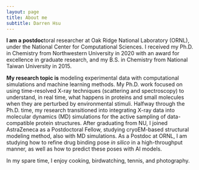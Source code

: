 ```yaml
---
layout: page
title: About me
subtitle: Darren Hsu 
---
```


**I am a postdoc**toral researcher at Oak Ridge National Laboratory (ORNL), under the National Center for Computational Sciences.
 I received my Ph.D. in Chemistry from Northwestern University in 2020 with an award for excellence in graduate research,
and my B.S. in Chemistry from National Taiwan University in 2015.

**My research topic is** modeling experimental data with computational simulations and machine learning methods.
My Ph.D. work focused on using time-resolved X-ray techniques (scattering and spectroscopy) to understand, in real time, what happens in proteins and small molecules when they are perturbed by environmental stimuli.
Halfway through the Ph.D. time, my research transitioned into integrating X-ray data into molecular dynamics (MD) simulations for the active sampling of data-compatible protein structures.
After graduating from NU, I joined AstraZeneca as a Postdoctoral Fellow, studying cryoEM-based structural modeling method, also with MD simulations.
As a Postdoc at ORNL, I am studying how to refine drug binding pose _in silico_ in a high-throughput manner, as well as how to predict these poses with AI models.

In my spare time, I enjoy cooking, birdwatching, tennis, and photography.

